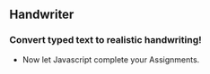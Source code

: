 ## Handwriter
### Convert typed text to realistic handwriting!
- Now let Javascript complete your Assignments.
